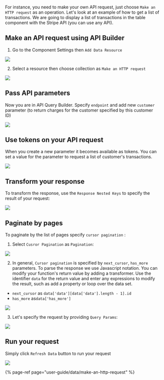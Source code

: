 For instance, you need to make your own API request, just choose `Make an HTTP request` as an operation. Let's look at an example of how to get a list of transactions. We are going to display a list of transactions in the table component with the Stripe API \(you can use any API\). 

## Make an API request using API Builder

1. Go to the Component Settings then `Add Data Resource`

![](https://gblobscdn.gitbook.com/assets%2F-LQ08RFAKZvFADEiXKFy%2F-MGaCnX1IjAQA86jco5F%2F-MGaGGH4oL0pnZ2iIv5V%2FGIF107.gif?alt=media&token=1e47c8a1-1174-4a86-aca0-f1d27bcd39b8)

2. Select a resource then choose collection as `Make an HTTP request`

![](https://gblobscdn.gitbook.com/assets%2F-LQ08RFAKZvFADEiXKFy%2F-MGaCnX1IjAQA86jco5F%2F-MGaGkBy_N-7hBnxwcdy%2FGIF108.gif?alt=media&token=37c72ebc-4e46-4ce1-87d1-03098ad6a8a0)

## Pass API parameters

Now you are in API Query Builder. Specify `endpoint` and add new `customer` parameter \(to return charges for the customer specified by this customer ID\)

![](https://gblobscdn.gitbook.com/assets%2F-LQ08RFAKZvFADEiXKFy%2F-MGaCnX1IjAQA86jco5F%2F-MGaHy_w34V1wrIzM6Ak%2FGIF109.gif?alt=media&token=5e466124-cb10-4ec7-a31e-16fbcf1998e9)

## Use tokens on your API request

When you create a new parameter it becomes available as tokens. You can set a value for the parameter to request a list of customer's transactions.

![](https://gblobscdn.gitbook.com/assets%2F-LQ08RFAKZvFADEiXKFy%2F-MGaCnX1IjAQA86jco5F%2F-MGaKJPj0BZ9US2B6c_n%2FGIF110.gif?alt=media&token=7edd5910-f4f2-4e1d-82d3-b47a4126bb81)

## Transform your response

To transform the response, use the `Response Nested Keys` to specify the result of your request:

![](https://gblobscdn.gitbook.com/assets%2F-LQ08RFAKZvFADEiXKFy%2F-MGaCnX1IjAQA86jco5F%2F-MGaLC0_yXdfPSDZ9dVW%2FGIF111.gif?alt=media&token=43e67b85-a696-4923-a726-8f0b50f7955d)

## Paginate by pages

To paginate by the list of pages specify `cursor pagination` :

1. Select `Cusror Pagination` as `Pagination`:

![](https://gblobscdn.gitbook.com/assets%2F-LQ08RFAKZvFADEiXKFy%2F-MGaCnX1IjAQA86jco5F%2F-MGaMCzVraeF3xgeyCp2%2FGIF112.gif?alt=media&token=a60e513c-1a55-4197-9b9f-e32f2528b821)

2. In general, `Cursor pagination` is specified by `next_cursor`, `has_more` parameters. To parse the response we use Javascript notation. You can modify your function's return value by adding a transformer. Use the identifier `data` for the return value and enter any expressions to modify the result, such as add a property or loop over the data set. 

* `next_cursor` as `data['data'][data['data'].length - 1].id`  
* `has_more` as`data['has_more']`

![](https://gblobscdn.gitbook.com/assets%2F-LQ08RFAKZvFADEiXKFy%2F-MGaCnX1IjAQA86jco5F%2F-MGaNHEIEmnaxooVQifi%2FGIF113.gif?alt=media&token=8dda8a2a-3ef7-42ce-b309-d73a522874a1)

3. Let's specify the request by providing `Query Params`:

![](https://gblobscdn.gitbook.com/assets%2F-LQ08RFAKZvFADEiXKFy%2F-MGaCnX1IjAQA86jco5F%2F-MGaOK2R4eDUDGrW18GQ%2FGIF114.gif?alt=media&token=a847de7b-19cf-44c6-8b32-b0377940093b)

## Run your request

Simply click `Refresh Data` button to run your request

![](https://gblobscdn.gitbook.com/assets%2F-LQ08RFAKZvFADEiXKFy%2F-MGaCnX1IjAQA86jco5F%2F-MGaOqz4e7OUcHDFXp0x%2FGIF115.gif?alt=media&token=cc0aae1c-ed04-48a3-b638-0d05265d4199)

{% page-ref page="user-guide/data/make-an-http-request" %}

